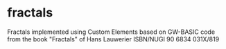 # fractals

Fractals implemented using Custom Elements based on GW-BASIC code from the book "Fractals" of Hans Lauwerier ISBN/NUGI 90 6834 031X/819
